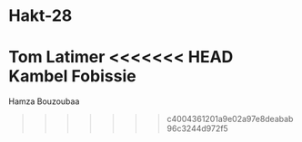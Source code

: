 # Hakt-28
Tom Latimer
<<<<<<< HEAD
Kambel Fobissie
=======
Hamza Bouzoubaa
>>>>>>> c4004361201a9e02a97e8deabab96c3244d972f5
